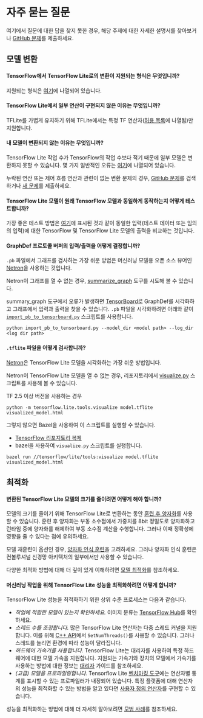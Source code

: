 # 자주 묻는 질문

여기에서 질문에 대한 답을 찾지 못한 경우, 해당 주제에 대한 자세한 설명서를 찾아보거나 [GitHub 문제](https://github.com/tensorflow/tensorflow/issues)를 제출하세요.

## 모델 변환

#### TensorFlow에서 TensorFlow Lite로의 변환이 지원되는 형식은 무엇입니까?

지원되는 형식은 [여기](../models/convert/index#python_api)에 나열되어 있습니다.

#### TensorFlow Lite에서 일부 연산이 구현되지 않은 이유는 무엇입니까?

TFLite를 가볍게 유지하기 위해 TFLite에서는 특정 TF 연산자([허용 목록](op_select_allowlist)에 나열됨)만 지원합니다.

#### 내 모델이 변환되지 않는 이유는 무엇입니까?

TensorFlow Lite 작업 수가 TensorFlow의 작업 수보다 적기 때문에 일부 모델은 변환하지 못할 수 있습니다. 몇 가지 일반적인 오류는 [여기](../models/convert/index#conversion-errors)에 나열되어 있습니다.

누락된 연산 또는 제어 흐름 연산과 관련이 없는 변환 문제의 경우, [GitHub 문제](https://github.com/tensorflow/tensorflow/issues?q=label%3Acomp%3Alite+)를 검색하거나 [새 문제](https://github.com/tensorflow/tensorflow/issues)를 제출하세요.

#### TensorFlow Lite 모델이 원래 TensorFlow 모델과 동일하게 동작하는지 어떻게 테스트합니까?

가장 좋은 테스트 방법은 [여기](inference#load-and-run-a-model-in-python)에 표시된 것과 같이 동일한 입력(테스트 데이터 또는 임의의 입력)에 대한 TensorFlow 및 TensorFlow Lite 모델의 출력을 비교하는 것입니다.

#### GraphDef 프로토콜 버퍼의 입력/출력을 어떻게 결정합니까?

`.pb` 파일에서 그래프를 검사하는 가장 쉬운 방법은 머신러닝 모델용 오픈 소스 뷰어인 [Netron](https://github.com/lutzroeder/netron)을 사용하는 것입니다.

Netron이 그래프를 열 수 없는 경우, [summarize_graph](https://github.com/tensorflow/tensorflow/blob/master/tensorflow/tools/graph_transforms/README.md#inspecting-graphs) 도구를 시도해 볼 수 있습니다.

summary_graph 도구에서 오류가 발생하면 [TensorBoard](https://www.tensorflow.org/guide/summaries_and_tensorboard)로 GraphDef를 시각화하고 그래프에서 입력과 출력을 찾을 수 있습니다. `.pb` 파일을 시각화하려면 아래와 같이 [`import_pb_to_tensorboard.py`](https://github.com/tensorflow/tensorflow/blob/master/tensorflow/python/tools/import_pb_to_tensorboard.py) 스크립트를 사용합니다.

```shell
python import_pb_to_tensorboard.py --model_dir <model path> --log_dir <log dir path>
```

#### `.tflite` 파일을 어떻게 검사합니까?

[Netron](https://github.com/lutzroeder/netron)은 TensorFlow Lite 모델을 시각화하는 가장 쉬운 방법입니다.

Netron이 TensorFlow Lite 모델을 열 수 없는 경우, 리포지토리에서 [visualize.py](https://github.com/tensorflow/tensorflow/blob/master/tensorflow/lite/tools/visualize.py) 스크립트를 사용해 볼 수 있습니다.

TF 2.5 이상 버전을 사용하는 경우

```shell
python -m tensorflow.lite.tools.visualize model.tflite visualized_model.html
```

그렇지 않으면 Bazel을 사용하여 이 스크립트를 실행할 수 있습니다.

- [TensorFlow 리포지토리 복제](https://www.tensorflow.org/install/source)
- bazel을 사용하여 `visualize.py` 스크립트를 실행합니다.

```shell
bazel run //tensorflow/lite/tools:visualize model.tflite visualized_model.html
```

## 최적화

#### 변환된 TensorFlow Lite 모델의 크기를 줄이려면 어떻게 해야 합니까?

모델의 크기를 줄이기 위해 TensorFlow Lite로 변환하는 동안 [훈련 후 양자화](../performance/post_training_quantization)를 사용할 수 있습니다. 훈련 후 양자화는 부동 소수점에서 가중치를 8bit 정밀도로 양자화하고 런타임 중에 양자화를 해제하여 부동 소수점 계산을 수행합니다. 그러나 이때 정확성에 영향을 줄 수 있다는 점에 유의하세요.

모델 재훈련이 옵션인 경우, [양자화 인식 훈련](https://github.com/tensorflow/tensorflow/tree/r1.13/tensorflow/contrib/quantize)을 고려하세요. 그러나 양자화 인식 훈련은 컨볼루셔널 신경망 아키텍처의 일부에서만 사용할 수 있습니다.

다양한 최적화 방법에 대해 더 깊이 있게 이해하려면 [모델 최적화](../performance/model_optimization)를 참조하세요.

#### 머신러닝 작업을 위해 TensorFlow Lite 성능을 최적화하려면 어떻게 합니까?

TensorFlow Lite 성능을 최적화하기 위한 상위 수준 프로세스는 다음과 같습니다.

- *작업에 적합한 모델이 있는지 확인하세요.* 이미지 분류는 [TensorFlow Hub](https://tfhub.dev/s?deployment-format=lite&module-type=image-classification)를 확인하세요.
- *스레드 수를 조정합니다.* 많은 TensorFlow Lite 연산자는 다중 스레드 커널을 지원합니다. 이를 위해 [C++ API](https://github.com/tensorflow/tensorflow/blob/master/tensorflow/lite/interpreter.h#L345)에서 `SetNumThreads()`를 사용할 수 있습니다. 그러나 스레드를 늘리면 환경에 따라 성능이 달라집니다.
- *하드웨어 가속기를 사용합니다.* TensorFlow Lite는 대리자를 사용하여 특정 하드웨어에 대한 모델 가속을 지원합니다. 지원되는 가속기와 장치의 모델에서 가속기를 사용하는 방법에 대한 정보는 [대리자](../performance/delegates) 가이드를 참조하세요.
- *(고급) 모델을 프로파일링합니다.* Tensorflow Lite [벤치마킹 도구](https://github.com/tensorflow/tensorflow/tree/master/tensorflow/lite/tools/benchmark)에는 연산자별 통계를 표시할 수 있는 프로파일러가 내장되어 있습니다. 특정 플랫폼에 대해 연산자의 성능을 최적화할 수 있는 방법을 알고 있다면 [사용자 정의 연산자](ops_custom)를 구현할 수 있습니다.

성능을 최적화하는 방법에 대해 더 자세히 알아보려면 [모범 사례](../performance/best_practices)를 참조하세요.
